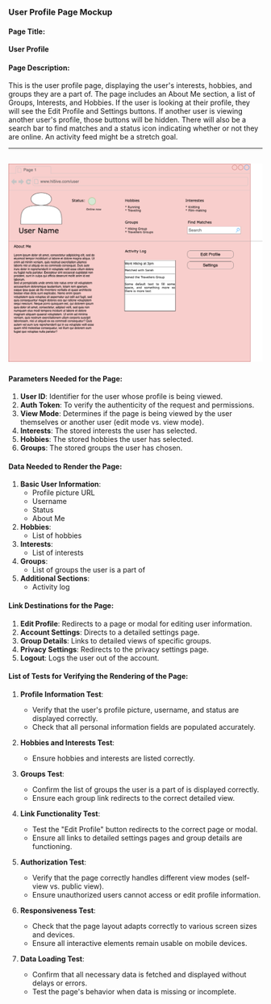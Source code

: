 ### User Profile Page Mockup

#### Page Title:
**User Profile**

#### Page Description:
This is the user profile page, displaying the user's interests, hobbies, and groups they are a part of. The page includes an About Me section, a list of Groups, Interests, and Hobbies. If the user is looking at their profile, they will see the Edit Profile and Settings buttons. If another user is viewing another user's profile, those buttons will be hidden. There will also be a search bar to find matches and a status icon indicating whether or not they are online. An activity feed might be a stretch goal.

---
![User Mockup](/images/userProfile.drawio.png)
---

#### Parameters Needed for the Page:
1. **User ID**: Identifier for the user whose profile is being viewed.
2. **Auth Token**: To verify the authenticity of the request and permissions.
3. **View Mode**: Determines if the page is being viewed by the user themselves or another user (edit mode vs. view mode).
4.  **Interests**: The stored interests the user has selected.
5.  **Hobbies**: The stored hobbies the user has selected.
6.  **Groups**: The stored groups the user has chosen.

#### Data Needed to Render the Page:
1. **Basic User Information**:
   - Profile picture URL
   - Username
   - Status
   - About Me
2. **Hobbies**:
   - List of hobbies
3. **Interests**:
   - List of interests
4. **Groups**:
   - List of groups the user is a part of
5. **Additional Sections**:
   - Activity log

#### Link Destinations for the Page:
1. **Edit Profile**: Redirects to a page or modal for editing user information.
2. **Account Settings**: Directs to a detailed settings page.
3. **Group Details**: Links to detailed views of specific groups.
4. **Privacy Settings**: Redirects to the privacy settings page.
5. **Logout**: Logs the user out of the account.

#### List of Tests for Verifying the Rendering of the Page:
1. **Profile Information Test**:
   - Verify that the user's profile picture, username, and status are displayed correctly.
   - Check that all personal information fields are populated accurately.

2. **Hobbies and Interests Test**:
   - Ensure hobbies and interests are listed correctly.

3. **Groups Test**:
   - Confirm the list of groups the user is a part of is displayed correctly.
   - Ensure each group link redirects to the correct detailed view.

4. **Link Functionality Test**:
   - Test the "Edit Profile" button redirects to the correct page or modal.
   - Ensure all links to detailed settings pages and group details are functioning.

5. **Authorization Test**:
   - Verify that the page correctly handles different view modes (self-view vs. public view).
   - Ensure unauthorized users cannot access or edit profile information.

6. **Responsiveness Test**:
   - Check that the page layout adapts correctly to various screen sizes and devices.
   - Ensure all interactive elements remain usable on mobile devices.

7. **Data Loading Test**:
   - Confirm that all necessary data is fetched and displayed without delays or errors.
   - Test the page's behavior when data is missing or incomplete.


